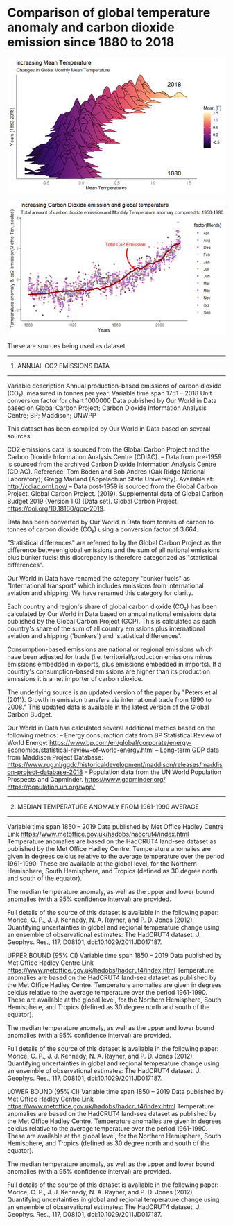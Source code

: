 # Comparison of global temperature anomaly and carbon dioxide emission since 1880 to 2018

![Main Plot](plot/1.png)


![Main Plot](plot/000003.png)


These are sources being used as dataset

----------------------------------------------------------------------------------------------------------
1. ANNUAL CO2 EMISSIONS DATA
----------------------------------------------------------------------------------------------------------
Variable description	Annual production-based emissions of carbon dioxide (CO₂), measured in tonnes per year.
Variable time span	1751 – 2018
Unit conversion factor for chart	1000000
Data published by	Our World in Data based on Global Carbon Project; Carbon Dioxide Information Analysis Centre; BP; Maddison; UNWPP

This dataset has been compiled by Our World in Data based on several sources.

CO2 emissions data is sourced from the Global Carbon Project and the Carbon Dioxide Information Analysis Centre (CDIAC).
– Data from pre-1959 is sourced from the archived Carbon Dioxide Information Analysis Centre (CDIAC). Reference: Tom Boden and Bob Andres (Oak Ridge National Laboratory); Gregg Marland (Appalachian State University). Available at: http://cdiac.ornl.gov/
– Data post-1959 is sourced from the Global Carbon Project. Global Carbon Project. (2019). Supplemental data of Global Carbon Budget 2019 (Version 1.0) [Data set]. Global Carbon Project. https://doi.org/10.18160/gcp-2019.

Data has been converted by Our World in Data from tonnes of carbon to tonnes of carbon dioxide (CO₂) using a conversion factor of 3.664.

"Statistical differences" are referred to by the Global Carbon Project as the difference between global emissions and the sum of all national emissions plus bunker fuels: this discrepancy is therefore categorized as "statistical differences".

Our World in Data have renamed the category "bunker fuels" as "International transport" which includes emissions from international aviation and shipping. We have renamed this category for clarity.

Each country and region's share of global carbon dioxide (CO₂) has been calculated by Our World in Data based on annual national emissions data published by the Global Carbon Project (GCP). This is calculated as each country's share of the sum of all country emissions plus international aviation and shipping ('bunkers') and 'statistical differences'.

Consumption-based emissions are national or regional emissions which have been adjusted for trade (i.e. territorial/production emissions minus emissions embedded in exports, plus emissions embedded in imports). If a country's consumption-based emissions are higher than its production emissions it is a net importer of carbon dioxide.

The underlying source is an updated version of the paper by "Peters et al. (2011). Growth in emission transfers via international trade from 1990 to 2008." This updated data is available in the latest version of the Global Carbon Budget.

Our World in Data has calculated several additional metrics based on the following metrics:
– Energy consumption data from BP Statistical Review of World Energy: https://www.bp.com/en/global/corporate/energy-economics/statistical-review-of-world-energy.html
– Long-term GDP data from Maddison Project Database: https://www.rug.nl/ggdc/historicaldevelopment/maddison/releases/maddison-project-database-2018
– Population data from the UN World Population Prospects and Gapminder.
https://www.gapminder.org/
https://population.un.org/wpp/


----------------------------------------------------------------------------------------------------------
2. MEDIAN TEMPERATURE ANOMALY FROM 1961-1990 AVERAGE
----------------------------------------------------------------------------------------------------------
Variable time span	1850 – 2019
Data published by	Met Office Hadley Centre
Link	https://www.metoffice.gov.uk/hadobs/hadcrut4/index.html
Temperature anomalies are based on the HadCRUT4 land-sea dataset as published by the Met Office Hadley Centre. Temperature anomalies are given in degrees celcius relative to the average temperature over the period 1961-1990. These are available at the global level, for the Northern Hemisphere, South Hemisphere, and Tropics (defined as 30 degree north and south of the equator).

The median temperature anomaly, as well as the upper and lower bound anomalies (with a 95% confidence interval) are provided.

Full details of the source of this dataset is available in the following paper:
Morice, C. P., J. J. Kennedy, N. A. Rayner, and P. D. Jones (2012), Quantifying uncertainties in global and regional temperature change using an ensemble of observational estimates: The HadCRUT4 dataset, J. Geophys. Res., 117, D08101, doi:10.1029/2011JD017187.

UPPER BOUND (95% CI)
Variable time span	1850 – 2019
Data published by	Met Office Hadley Centre
Link	https://www.metoffice.gov.uk/hadobs/hadcrut4/index.html
Temperature anomalies are based on the HadCRUT4 land-sea dataset as published by the Met Office Hadley Centre. Temperature anomalies are given in degrees celcius relative to the average temperature over the period 1961-1990. These are available at the global level, for the Northern Hemisphere, South Hemisphere, and Tropics (defined as 30 degree north and south of the equator).

The median temperature anomaly, as well as the upper and lower bound anomalies (with a 95% confidence interval) are provided.

Full details of the source of this dataset is available in the following paper:
Morice, C. P., J. J. Kennedy, N. A. Rayner, and P. D. Jones (2012), Quantifying uncertainties in global and regional temperature change using an ensemble of observational estimates: The HadCRUT4 dataset, J. Geophys. Res., 117, D08101, doi:10.1029/2011JD017187.

LOWER BOUND (95% CI)
Variable time span	1850 – 2019
Data published by	Met Office Hadley Centre
Link	https://www.metoffice.gov.uk/hadobs/hadcrut4/index.html
Temperature anomalies are based on the HadCRUT4 land-sea dataset as published by the Met Office Hadley Centre. Temperature anomalies are given in degrees celcius relative to the average temperature over the period 1961-1990. These are available at the global level, for the Northern Hemisphere, South Hemisphere, and Tropics (defined as 30 degree north and south of the equator).

The median temperature anomaly, as well as the upper and lower bound anomalies (with a 95% confidence interval) are provided.

Full details of the source of this dataset is available in the following paper:
Morice, C. P., J. J. Kennedy, N. A. Rayner, and P. D. Jones (2012), Quantifying uncertainties in global and regional temperature change using an ensemble of observational estimates: The HadCRUT4 dataset, J. Geophys. Res., 117, D08101, doi:10.1029/2011JD017187.
